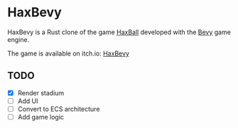 # HaxBevy

HaxBevy is a Rust clone of the game [HaxBall](https://www.haxball.com/) developed with the [Bevy](https://bevyengine.org/) game engine.

The game is available on itch.io: [HaxBevy](https://wazarr.itch.io/haxbevy)

## TODO

- [x] Render stadium
- [ ] Add UI
- [ ] Convert to ECS architecture
- [ ] Add game logic
